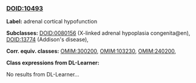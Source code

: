 
### [DOID:10493](http://purl.obolibrary.org/obo/DOID_10493)
**Label:** adrenal cortical hypofunction

**Subclasses:** [DOID:0080156](http://purl.obolibrary.org/obo/DOID_0080156) (X-linked adrenal hypoplasia congenita@en), [DOID:13774](http://purl.obolibrary.org/obo/DOID_13774) (Addison's disease), 

**Corr. equiv. classes:** [OMIM:300200](http://purl.obolibrary.org/obo/OMIM_300200), [OMIM:103230](http://purl.obolibrary.org/obo/OMIM_103230), [OMIM:240200](http://purl.obolibrary.org/obo/OMIM_240200), 

**Class expressions from DL-Learner:**

No results from DL-Learner...




